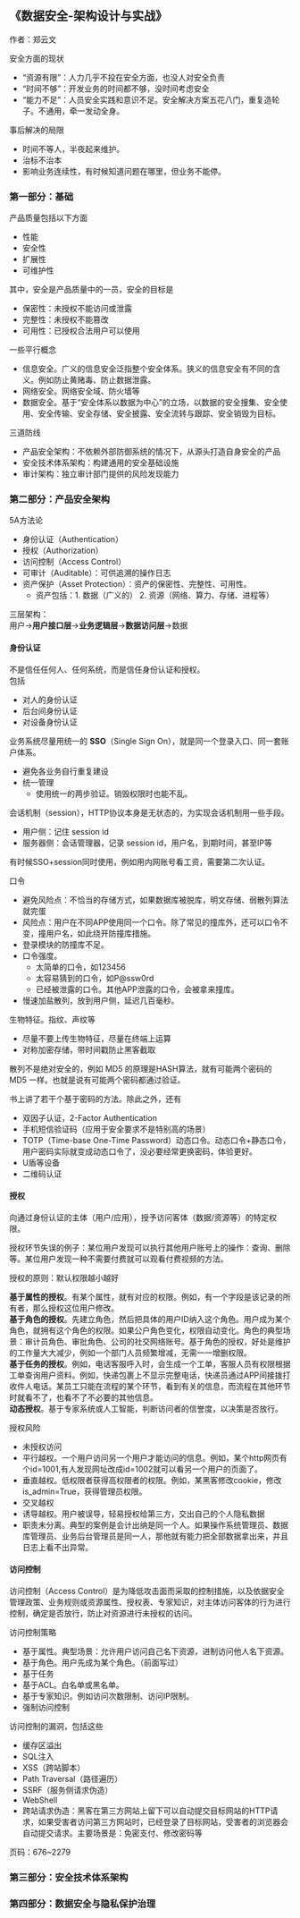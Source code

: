 ## 《数据安全-架构设计与实战》
作者：郑云文

安全方面的现状
- “资源有限”：人力几乎不投在安全方面，也没人对安全负责
- “时间不够”：开发业务的时间都不够，没时间考虑安全
- “能力不足”：人员安全实践和意识不足。安全解决方案五花八门，重复造轮子。不通用，牵一发动全身。

事后解决的局限
- 时间不等人，半夜起来维护。
- 治标不治本
- 影响业务连续性，有时候知道问题在哪里，但业务不能停。



### 第一部分：基础

产品质量包括以下方面
- 性能
- 安全性
- 扩展性
- 可维护性

其中，安全是产品质量中的一员，安全的目标是
- 保密性：未授权不能访问或泄露
- 完整性：未授权不能篡改
- 可用性：已授权合法用户可以使用

一些平行概念
- 信息安全。广义的信息安全泛指整个安全体系。狭义的信息安全有不同的含义。例如防止黄赌毒、防止数据泄露。
- 网络安全。网络安全域、防火墙等
- 数据安全。基于“安全体系以数据为中心”的立场，以数据的安全搜集、安全使用、安全传输、安全存储、安全披露、安全流转与跟踪、安全销毁为目标。


三道防线
- 产品安全架构：不依赖外部防御系统的情况下，从源头打造自身安全的产品
- 安全技术体系架构：构建通用的安全基础设施
- 审计架构：独立审计部门提供的风险发现能力





### 第二部分：产品安全架构

5A方法论
- 身份认证（Authentication）
- 授权（Authorization）
- 访问控制（Access Control）
- 可审计（Auditable）：可供追溯的操作日志
- 资产保护（Asset Protection）：资产的保密性、完整性、可用性。
    - 资产包括：1. 数据（广义的） 2. 资源（网络、算力、存储、进程等）


三层架构：  
用户->**用户接口层**->**业务逻辑层**->**数据访问层**->数据


#### 身份认证
不是信任任何人、任何系统，而是信任身份认证和授权。  
包括
- 对人的身份认证
- 后台间身份认证
- 对设备身份认证

业务系统尽量用统一的 **SSO**（Single Sign On），就是同一个登录入口、同一套账户体系。
- 避免各业务自行重复建设
- 统一管理
    - 使用统一的两步验证。销毁权限时也能不乱。

会话机制（session），HTTP协议本身是无状态的，为实现会话机制用一些手段。
- 用户侧：记住 session id
- 服务器侧：会话管理器，记录 session id，用户名，到期时间，甚至IP等

有时候SSO+session同时使用，例如用内网账号看工资，需要第二次认证。


口令
- 避免风险点：不恰当的存储方式，如果数据库被脱库，明文存储、弱散列算法就完蛋
- 风险点：用户在不同APP使用同一个口令。除了常见的撞库外，还可以口令不变，撞用户名，如此绕开防撞库措施。
- 登录模块的防撞库不足。
- 口令强度。
    - 太简单的口令，如123456
    - 太容易猜到的口令，如P@ssw0rd
    - 已经被泄露的口令。其他APP泄露的口令，会被拿来撞库。
- 慢速加盐散列，放到用户侧，延迟几百毫秒。


生物特征。指纹、声纹等
- 尽量不要上传生物特征，尽量在终端上运算
- 对称加密存储，带时间戳防止黑客截取

散列不是绝对安全的，例如 MD5 的原理是HASH算法，就有可能两个密码的 MD5 一样。也就是说有可能两个密码都通过验证。

书上讲了若干个基于密码的方法。除此之外，还有
- 双因子认证，2-Factor Authentication
- 手机短信验证码（应用于安全要求不是特别高的场景）
- TOTP（Time-base One-Time Password）动态口令。动态口令+静态口令，用户密码实际就变成动态口令了，没必要经常更换密码，体验更好。
- U盾等设备
- 二维码认证


#### 授权

向通过身份认证的主体（用户/应用），授予访问客体（数据/资源等）的特定权限。  

授权环节失误的例子：某位用户发现可以执行其他用户账号上的操作：查询、删除等。某位用户发现一种不需要付费就可以观看付费视频的方法。

授权的原则：默认权限越小越好

**基于属性的授权**。有某个属性，就有对应的权限。例如，有一个字段是该记录的所有者，那么授权这位用户修改。  
**基于角色的授权**。先建立角色，然后把具体的用户ID纳入这个角色。用户成为某个角色，就拥有这个角色的权限。如果公户角色变化，权限自动变化。角色的典型场景：审计员角色、审批角色、公司的社交网络账号。基于角色的授权，好处是维护的工作量大大减少，例如一个部门人员频繁增减，无需一一增删权限。  
**基于任务的授权**。例如，电话客服呼入时，会生成一个工单，客服人员有权限根据工单查询用户资料。例如，快递包裹上不显示完整电话，快递员通过APP间接拨打收件人电话。某员工只能在流程的某个环节，看到有关的信息，而流程在其他环节时就看不了，也看不了不必要的其他信息。  
**动态授权**。基于专家系统或人工智能，判断访问者的信誉度，以决策是否放行。


授权风险
- 未授权访问
- 平行越权。一个用户访问另一个用户才能访问的信息。例如，某个http网页有个id=1001,有人发现网址改成id=1002就可以看另一个用户的页面了。
- 垂直越权。低权限者获得高权限者的权限。例如，某黑客修改cookie，修改is_admin=True，获得管理员权限。
- 交叉越权
- 诱导越权。用户被误导，轻易授权给第三方，交出自己的个人隐私数据
- 职责未分离。典型的案例是会计出纳是同一个人。如果操作系统管理员、数据库管理员、业务后台管理员是同一人，那他就有能力把全部数据拿出来，并且日志上看不出异常。


#### 访问控制

访问控制（Access Control）是为降低攻击面而采取的控制措施，以及依据安全管理政策、业务规则或资源属性、授权表、专家知识，对主体访问客体的行为进行控制，确定是否放行，防止对资源进行未授权的访问。  

访问控制策略
- 基于属性。典型场景：允许用户访问自己名下资源，进制访问他人名下资源。
- 基于角色。用户先成为某个角色。（前面写过）
- 基于任务
- 基于ACL。白名单或黑名单。
- 基于专家知识。例如访问次数限制、访问IP限制。
- 强制访问控制


访问控制的漏洞，包括这些
- 缓存区溢出
- SQL注入
- XSS（跨站脚本）
- Path Traversal（路径遍历）
- SSRF（服务侧请求伪造）
- WebShell
- 跨站请求伪造：黑客在第三方网站上留下可以自动提交目标网站的HTTP请求，如果受害者访问第三方网站时，已经登录了目标网站，受害者的浏览器会自动提交请求。主要场景是：免密支付、修改密码等



页码：676~2279
### 第三部分：安全技术体系架构


### 第四部分：数据安全与隐私保护治理
